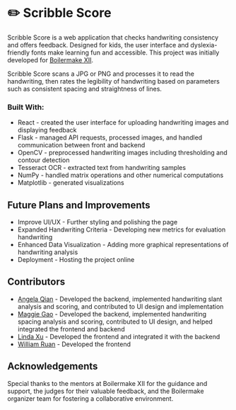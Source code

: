 # ✏️ Scribble Score

Scribble Score is a web application that checks handwriting consistency and offers feedback. Designed for kids, the user interface and dyslexia-friendly fonts make learning fun and accessible. This project was initially developed for [Boilermake XII](https://boilermake-xii.devpost.com/?_gl=1*qs70q6*_gcl_au*MjEzNTkxODYxLjE3Mzg4MTMxMzM.*_ga*MTg4MzQyOTQ3Ny4xNzM4ODEzMTMz*_ga_0YHJK3Y10M*MTc0MDUxOTUwNi4xMS4wLjE3NDA1MTk1NjYuMC4wLjA.).

Scribble Score scans a JPG or PNG and processes it to read the handwriting, then rates the legibility of handwriting based on parameters such as consistent spacing and straightness of lines.

### Built With:
- React - created the user interface for uploading handwriting images and displaying feedback
- Flask - managed API requests, processed images, and handled communication between front and backend
- OpenCV - preprocessed handwriting images including thresholding and contour detection
- Tesseract OCR - extracted text from handwriting samples
- NumPy - handled matrix operations and other numerical computations
- Matplotlib - generated visualizations

## Future Plans and Improvements
- Improve UI/UX - Further styling and polishing the page
- Expanded Handwriting Criteria - Developing new metrics for evaluation handwriting
- Enhanced Data Visualization - Adding more graphical representations of handwriting analysis
- Deployment - Hosting the project online

## Contributors
- [Angela Qian](https://github.com/angelazqian) - Developed the backend, implemented handwriting slant analysis and scoring, and contributed to UI design and implementation
- [Maggie Gao](https://github.com/mgaoann) - Developed the backend, implemented handwriting spacing analysis and scoring, contributed to UI design, and helped integrated the frontend and backend 
- [Linda Xu](https://github.com/lindarxu) - Developed the frontend and integrated it with the backend
- [William Ruan](https://github.com/willruan) - Developed the frontend

## Acknowledgements
Special thanks to the mentors at Boilermake XII for the guidance and support, the judges for their valuable feedback, and the Boilermake organizer team for fostering a collaborative environment.
